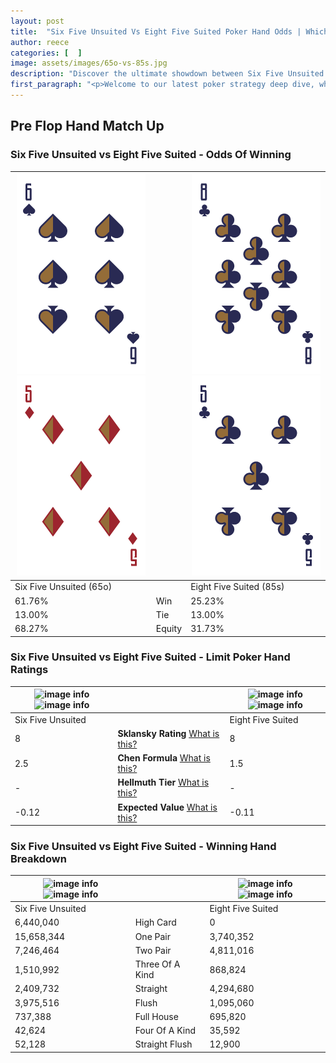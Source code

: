 ```yaml
---
layout: post
title:  "Six Five Unsuited Vs Eight Five Suited Poker Hand Odds | Which Is The Better Hand In Poker? A Complete Guide"
author: reece
categories: [  ]
image: assets/images/65o-vs-85s.jpg
description: "Discover the ultimate showdown between Six Five Unsuited and Eight Five Suited in poker! Uncover the odds, strategies, and scenarios where one hand triumphs over the other. Get ready to up your poker game with this thrilling analysis."
first_paragraph: "<p>Welcome to our latest poker strategy deep dive, where we're pitting two distinct hands against each other in a high-stakes showdown: Six Five Unsuited vs Eight Five Suited.</p><p>In the dynamic world of poker, every decision counts, and knowing which hand holds the upper hand is key to your success at the table.</p><p>In this article, we'll dissect these two hands, explore the scenarios where one dominates the other, and equip you with the knowledge to make strategic choices that can tip the odds in your favor.</p><p>Get ready to unravel the intriguing dynamics of these poker hands and elevate your game to new heights.</p>"
---
```




[comment]: # (sp0)

## Pre Flop Hand Match Up

<div class="table hand-ratings" markdown="1"> 



### Six Five Unsuited vs Eight Five Suited - Odds Of Winning


    
| ![image info](assets/images/hand1/6.png) ![image info](assets/images/hand1/5o.png) |  | ![image info](assets/images/hand2/8.png) ![image info](assets/images/hand2/5.png) |
| -------- | -------- | -------- |
| Six Five Unsuited (65o) |  | Eight Five Suited (85s) |
| 61.76% | Win | 25.23% |
| 13.00% | Tie | 13.00% |
| 68.27% | Equity | 31.73% |




[comment]: # (sp1)



### Six Five Unsuited vs Eight Five Suited - Limit Poker Hand Ratings


    
| ![image info](https://www.riverpairs.com/assets/images/hand1/6.png) ![image info](https://www.riverpairs.com/assets/images/hand1/5o.png) |  | ![image info](https://www.riverpairs.com/assets/images/hand2/8.png) ![image info](https://www.riverpairs.com/assets/images/hand2/5.png) |
| -------- | -------- | -------- |
| Six Five Unsuited |  | Eight Five Suited |
| 8 | **Sklansky Rating** [What is this?](/sklansky-rating-explained) | 8 |
| 2.5 | **Chen Formula** [What is this?](/chen-formula-explained) | 1.5 |
| - | **Hellmuth Tier** [What is this?](/Hellmuth-tier-explained) | - |
| -0.12 | **Expected Value** [What is this?](/expected-value-explained) | -0.11 |




[comment]: # (sp2)



### Six Five Unsuited vs Eight Five Suited - Winning Hand Breakdown


    
| ![image info](https://www.riverpairs.com/assets/images/hand1/6.png) ![image info](https://www.riverpairs.com/assets/images/hand1/5o.png) |  | ![image info](https://www.riverpairs.com/assets/images/hand2/8.png) ![image info](https://www.riverpairs.com/assets/images/hand2/5.png) |
| -------- | -------- | -------- |
| Six Five Unsuited |  | Eight Five Suited |
| 6,440,040 | High Card | 0 |
| 15,658,344 | One Pair | 3,740,352 |
| 7,246,464 | Two Pair | 4,811,016 |
| 1,510,992 | Three Of A Kind | 868,824 |
| 2,409,732 | Straight | 4,294,680 |
| 3,975,516 | Flush | 1,095,060 |
| 737,388 | Full House | 695,820 |
| 42,624 | Four Of A Kind | 35,592 |
| 52,128 | Straight Flush | 12,900 |




[comment]: # (sp3)



</div>

[comment]: # (sp4)



[comment]: # (sp5)

